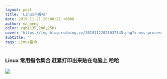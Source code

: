 ```yaml
---
layout: post
title: 'Linux不香吗'
date: 2019-11-21 20:00:21 +0800
author: ma_meng
color: rgb(135,206,250)
cover: 'https://img-blog.csdnimg.cn/20191122021037145.png?x-oss-process=image/watermark,type_ZmFuZ3poZW5naGVpdGk,shadow_10,text_aHR0cHM6Ly9ibG9nLmNzZG4ubmV0L2d1b2thaWdkZw==,size_16,color_FFFFFF,t_70'
subtitle: ''
tags: Linux指令
---
```


### Linux 常用指令集合 赶紧打印出来贴在电脑上 哈哈

![](https://img-blog.csdnimg.cn/20191122021028864.png?x-oss-process=image/watermark,type_ZmFuZ3poZW5naGVpdGk,shadow_10,text_aHR0cHM6Ly9ibG9nLmNzZG4ubmV0L2d1b2thaWdkZw==,size_16,color_FFFFFF,t_70)